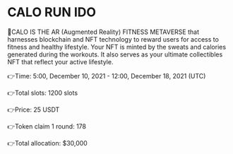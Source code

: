 # CALO RUN IDO

📌CALO IS THE AR (Augmented Reality) FITNESS METAVERSE that harnesses blockchain and NFT technology to reward users for access to fitness and healthy lifestyle. Your NFT is minted by the sweats and calories generated during the workouts. It also serves as your ultimate collectibles NFT that reflect your active lifestyle.

👉Time: 5:00, December 10, 2021 - 12:00, December 18, 2021 (UTC)&#x20;

👉Total slots: 1200 slots

👉Price: 25 USDT&#x20;

👉Token claim 1 round: 178&#x20;

👉Total allocation: $30,000
